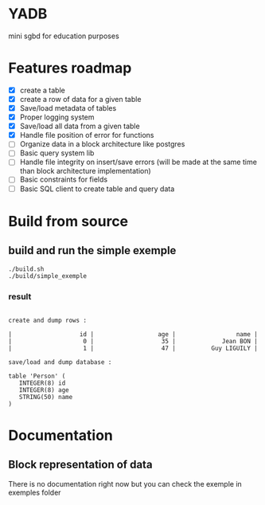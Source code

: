 # YADB
mini sgbd for education purposes

# Features roadmap
 - [x] create a table
 - [x] create a row of data for a given table 
 - [x] Save/load metadata of tables
 - [x] Proper logging system 
 - [x] Save/load all data from a given table
 - [x] Handle file position of error for functions
 - [ ] Organize data in a block architecture like postgres
 - [ ] Basic query system lib
 - [ ] Handle file integrity on insert/save errors (will be made at the same time than block architecture implementation)
 - [ ] Basic constraints for fields
 - [ ] Basic SQL client to create table and query data
 
# Build from source

## build and run the simple exemple 
```bash
./build.sh
./build/simple_exemple
```
### result
```

create and dump rows :

|                   id |                  age |                 name | 
|                    0 |                   35 |             Jean BON | 
|                    1 |                   47 |          Guy LIGUILY | 

save/load and dump database :

table 'Person' (
   INTEGER(8) id
   INTEGER(8) age
   STRING(50) name
)
```

# Documentation

## Block representation of data
There is no documentation right now but you can check the exemple in exemples folder